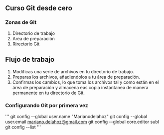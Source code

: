 ## Curso Git desde cero

### Zonas de Git
1. Directorio de trabajo
2. Area de preparación
3. Rirectorio Git

## Flujo de trabajo 
1. Modificas una serie de archivos en tu directorio de trabajo.
2. Preparas los archivos, añadiendolos a tu área de preparación.
3. Confirmas los cambios, lo que toma los archivos tal y como están en el área de preparación y almacena eas copia instántanea de manera permanente en tu directorio de Git.

### Configurando Git por primera vez
'''
git config --global user.name "Marianodelahoz"
git config --global user.email mariano.delahoz@gmail.com
git config --global core.editor subl
git config --list
'''